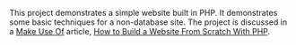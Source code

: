 This project demonstrates a simple website built in PHP. It demonstrates some basic techniques for a non-database site. The project is discussed in a [Make Use Of](https://www.makeuseof.com/) article, [How to Build a Website From Scratch With PHP](https://www.makeuseof.com/how-to-create-website-php/).

